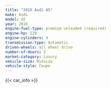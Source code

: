 ```yaml
---
title: "2016 Audi A5"
make: Audi
model: A5
year: 2016
engine-fuel-type: premium unleaded (required)
engine-hp: 220
engine-cylinders: 4
transmission-type: Automatic
driven-wheels: all wheel drive
number-of-doors: 2
market-category: Luxury
vehicle-size: Midsize
vehicle-style: Coupe
---
```


{{< car_info >}}
